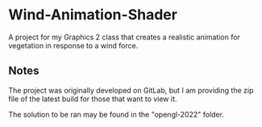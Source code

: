 # Wind-Animation-Shader
A project for my Graphics 2 class that creates a realistic animation for vegetation in response to a wind force.
## Notes
The project was originally developed on GitLab, but I am providing the zip file of the latest build for those that want to view  it.

The solution to be ran may be found in the "opengl-2022" folder.
